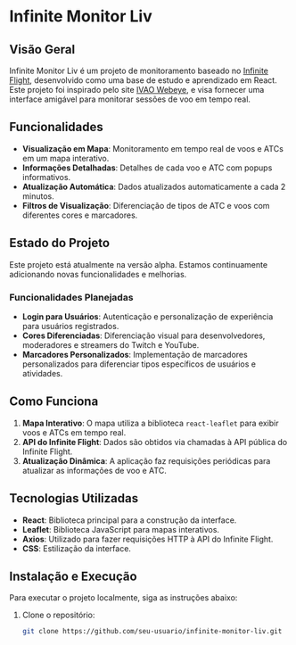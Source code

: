 # Infinite Monitor Liv

## Visão Geral

Infinite Monitor Liv é um projeto de monitoramento baseado no [Infinite Flight](https://infiniteflight.com/), desenvolvido como uma base de estudo e aprendizado em React. Este projeto foi inspirado pelo site [IVAO Webeye](https://webeye.ivao.aero/), e visa fornecer uma interface amigável para monitorar sessões de voo em tempo real.

## Funcionalidades

- **Visualização em Mapa**: Monitoramento em tempo real de voos e ATCs em um mapa interativo.
- **Informações Detalhadas**: Detalhes de cada voo e ATC com popups informativos.
- **Atualização Automática**: Dados atualizados automaticamente a cada 2 minutos.
- **Filtros de Visualização**: Diferenciação de tipos de ATC e voos com diferentes cores e marcadores.

## Estado do Projeto

Este projeto está atualmente na versão alpha. Estamos continuamente adicionando novas funcionalidades e melhorias. 

### Funcionalidades Planejadas

- **Login para Usuários**: Autenticação e personalização de experiência para usuários registrados.
- **Cores Diferenciadas**: Diferenciação visual para desenvolvedores, moderadores e streamers do Twitch e YouTube.
- **Marcadores Personalizados**: Implementação de marcadores personalizados para diferenciar tipos específicos de usuários e atividades.

## Como Funciona

1. **Mapa Interativo**: O mapa utiliza a biblioteca `react-leaflet` para exibir voos e ATCs em tempo real.
2. **API do Infinite Flight**: Dados são obtidos via chamadas à API pública do Infinite Flight.
3. **Atualização Dinâmica**: A aplicação faz requisições periódicas para atualizar as informações de voo e ATC.

## Tecnologias Utilizadas

- **React**: Biblioteca principal para a construção da interface.
- **Leaflet**: Biblioteca JavaScript para mapas interativos.
- **Axios**: Utilizado para fazer requisições HTTP à API do Infinite Flight.
- **CSS**: Estilização da interface.

## Instalação e Execução

Para executar o projeto localmente, siga as instruções abaixo:

1. Clone o repositório:
   ```bash
   git clone https://github.com/seu-usuario/infinite-monitor-liv.git
